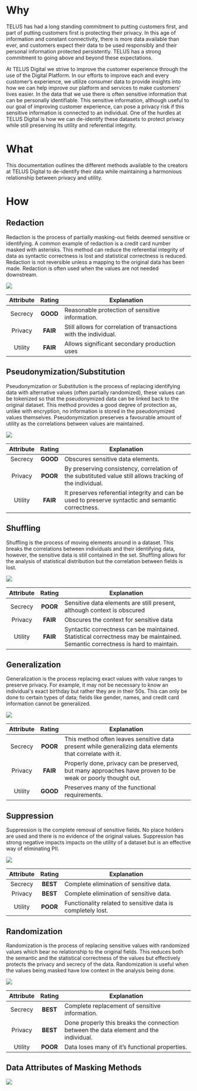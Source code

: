 ﻿# Why

TELUS has had a long standing commitment to putting customers first, and part of putting customers first is protecting their privacy. In this age of information and constant connectivity, there is more data available than ever, and customers expect their data to be used responsibly and their personal information protected persistently. TELUS has a strong commitment to going above and beyond these expectations.

  

At TELUS Digital we strive to improve the customer experience through the use of the Digital Platform. In our efforts to improve each and every customer’s experience, we utilize consumer data to provide insights into how we can help improve our platform and services to make customers’ lives easier. In the data that we use there is often sensitive information that can be personally identifiable. This sensitive information, although useful to our goal of improving customer experience, can pose a privacy risk if this sensitive information is connected to an individual. One of the hurdles at TELUS Digital is how we can de-identify these datasets to protect privacy while still preserving its utility and referential integrity.

# What

This documentation outlines the different methods available to the creators at TELUS Digital to de-identify their data while maintaining a harmonious relationship between privacy and utility.

# How


## Redaction

Redaction is the process of partially masking-out fields deemed sensitive or identifying. A common example of redaction is a credit card number masked with asterisks. This method can reduce the referential integrity of data as syntactic correctness is lost and statistical correctness is reduced. Redaction is not reversible unless a mapping to the original data has been made. Redaction is often used when the values are not needed downstream.

![](https://lh3.googleusercontent.com/t796jF-R2yT6GUBb4zqu4ieTpj29wbCOK4nfBusMsJQcbM3isX0NW0fPmLKWXA_YkrpyFmnRJGCM8unxq92zjCExRSGpdNiuT3qzrXwPjzYdNavec2JUZEVFh2JeBfdZ34i-ZFFzHwrO5jYqibODEzOXuB762lB7jfHEwq8jEpLBzE65z3Jv09UPBGIw0W-SpXFuTUYdcAcA5RZrwZXDQQUKbKRbEZmJ8YqnDLknrHVOO0Rbh1kB4WNBJYYaDCd_LX97lcdMFiL6H0JfKhWV3mwOIEcnzpB-3JW39oPNSmu2in7kGMsx0_WHD7ZlwnM2Fi5mUKzE2kWw2cdmJjIQMzon8-COEppAmn-J7G6ODW-8GtL_O9bx6590HvtsyEgEpALtLHaJBJpbvN697gq3KDnjSMIiTK2e28pXX29agr4eFBCkO5YJJJmRC6U_bXDa6NYmKmUtqAlgw4x_wLjRm2ceA_x2fdEueJ03Va4xc4JwZt3cbN1BO-stwryIwWQ1HdrP1oxLk8eh2wAQ3LoH9b8T4udC1Zyp1x1P9u-A0_JCyj_pj88hDAVIFPOjZnBtzJWm5HUlkUys2-Vzpu5oxWZJmcXL83R50esJkA=w1826-h176-no)

| Attribute | Rating | Explanation                                                       |
|:---------:|:------:|-------------------------------------------------------------------|
|  Secrecy  |  **GOOD**  | Reasonable protection of sensitive information.                   |
|  Privacy  |  **FAIR**  | Still allows for correlation of transactions with the individual. |
|  Utility  |  **FAIR**  | Allows significant secondary production uses                      |
## Pseudonymization/Substitution

Pseudonymization or Substitution is the process of replacing identifying data with alternative values (often partially randomized), these values can be tokenized so that the pseudonymized data can be linked back to the original dataset. This method provides a good degree of protection as, unlike with encryption, no information is stored in the pseudonymized values themselves. Pseudonymization preserves a favourable amount of utility as the correlations between values are maintained.

![](https://lh3.googleusercontent.com/xOdxL8J5rlQTvRazHB54Pg62aGL0HADl2qiywHPhISkmXaiNGtAjCyoXGSK3RQQl71WDaBw_MLAvsVFDDFuXXWnhl_4rKIngpqY9pPYdbFMjiLkYsXFMJDQczSNq3xvfF2HfbL7op7uhFGATE3hCletPogbVbmeRPEQIdY1rV_9Mrj6GELHiioGHRcT1zqqtn3ZvJeRMrU0J7peW0N5x6hIFqFu5-esRVf09c2yOvQzmLFNlRR7_VBCBqsRR6HmAQzUp-U9mJRzB3j_UQ7gVKYKS_s9snkqrBHSzDyKhU-VkkE-hwUw3Llq0AzEXa1nzbfduG-msVzNZeqg-fyYsASb7b0i9UlBoaI0H4vsRFpBJt7w0_eA0Mjtw4gN7j1kN0NAsn08WdqpX_5Dt56oj2dhyHXdFG0J380Nl7YMxKqbAGsUYz5_loF96VhJYkLbODbsVtjjrYwjenINKSfdqYJAou3sgl9E04S0imgg8nTtqu2JCztHNCUAfgbOs3bio1HHoYdSKg1onh8fMFrRGTpIKcL1fCJ4mcq1bG_LEb7bfpYNTq-BfyDgQcyjxgzalvoGVzSlQdlmew6KLU_9A8FTDnvXoVJGhtwJgXA=w2494-h1088-no)

| Attribute | Rating | Explanation                                                       |
|:---------:|:------:|-------------------------------------------------------------------|
|  Secrecy  |  **GOOD**  | Obscures sensitive data elements.                    |
|  Privacy  |  **POOR**  | By preserving consistency, correlation of the substituted value still allows tracking of the individual. |
|  Utility  |  **FAIR**  | It preserves referential integrity and can be used to preserve syntactic and semantic correctness.                      |
## Shuffling
Shuffling is the process of moving elements around in a dataset. This breaks the correlations between individuals and their identifying data, however, the sensitive data is still contained in the set. Shuffling allows for the analysis of statistical distribution but the correlation between fields is lost.

![](https://lh3.googleusercontent.com/6GMun8nEVb9SXesaetXnocRmRErxTFOuIXUv0v8RP7G_FqB972YcvUffd0EK5ZuCqzjYf_kNRrJ1fJLLNxW-QuqU8Ujhi9ELDzquR95RS7jVtMr_MIGNHH6ifoES1aD8_YQ_3t8sS_mmXnsoUW0SWOKQGlzIIfDwCPcZ-mV3d00NcqPbMXwR3Th66zer8RMKnDGmndiU9WzyU1bMqwBUF-7pWPzSyFuz9Jj3EX8i5dMI_y43ykRSBRDQt-r1r-GetOstpgqtjSixEnFVm9GThYnhJ69gftB2yV-BlTvN0CwBAQKTCsITEqU89zP5ST_qSyowDVIiy_gJM9yofXFld61TifXuOpGVxGUpUp8p0CZ2XnHW_cV1OBKrSXuSE8j64x2d7Nki6YGZzGE1ucRA2aKAlkWWHhO8TlFDagwY0AiP7x40g4Iv3KesrM64hOi1vl4SADa1JlX2UEJdOxaGw-3sDv_ujMnr53OyTJrkyX6FyiLK8NpUAKPHP5q5a8phdPui3tvi9WJNYcTQcz7OHFiUjK4NV-k1r2mu9SmdObVoQzXNV7JC9hXkAdQHVSbh3BL0XJG_oUZ0IpnhQuAp4U9CmjdkY-hZaSavyw=w2164-h1692-no)

| Attribute | Rating | Explanation                                                       |
|:---------:|:------:|-------------------------------------------------------------------|
|  Secrecy  |  **POOR**  | Sensitive data elements are still present, although context is obscured                   |
|  Privacy  |  **FAIR**  | Obscures the context for sensitive data |
|  Utility  |  **FAIR**  | Syntactic correctness can be maintained. Statistical correctness may be maintained. Semantic correctness is hard to maintain.                      |
## Generalization

Generalization is the process replacing exact values with value ranges to preserve privacy. For example, it may not be necessary to know an individual's exact birthday but rather they are in their 50s. This can only be done to certain types of data; fields like gender, names, and credit card information cannot be generalized.

![](https://lh3.googleusercontent.com/wLuzHK8NRsAodNQXzQEDTngSF6OZN54ikAUfkLr-u8eNo4dlcoW-lTVYDoqzuAb3pMFRUTEHkqTJ_KovBZOAAN-__r0PwnMt81JEtaKUJGjnqGLbbsmFDaoCZdJhWCNdOqMhtFKvi-c2m9KtdbHCgYbIZ71Xq7a-fakqnIzOwUxpjkoEMZRElsTocnndIrwhu_vOZWmrW7mXvddPZdU51Jl6fS8RdZGNIRaqe0Hl21VWxQ8FEPSIacOCax_-2HazjN9BtBuF4aXKTeK6MNCOVdL0yxsHPzeuFFNfoAiC1YqjzWjHcEX6_x6RL_OXTCJleVg0a1J2U-mTZ-f9kuuxueJ1_37SxrGCv9HmpmV-pomGUGmZjyRfcCH5SfxcTjla07app0D_HprKJYzusajxIw_WEQiT2L6Z_9VB7SWQhk87HTlsnXbOqqRrbM2U7Z-JmmD_89HJJBV-f4zVb9eE_ywoDsWVvcb4al0qMHt4j6UYCIIZusLM3SZ4dLPt8Wx9-zRZ3AEPjd0ivhJ5PwGi5f-Bup83x3XlE-Lbau9114oLVcxWap2kK2yPp_Pg0ubRNmKLCIe9wX4iAYt84yildioWniYwiCM3cNiqCQ=w2092-h334-no)

| Attribute | Rating | Explanation                                                       |
|:---------:|:------:|-------------------------------------------------------------------|
|  Secrecy  |  **POOR**  | This method often leaves sensitive data present while generalizing data elements that correlate with it.                   |
|  Privacy  |  **FAIR**  | Properly done, privacy can be preserved, but many approaches have proven to be weak or poorly thought out. |
|  Utility  |  **GOOD**  | Preserves many of the functional requirements.                      |

## Suppression

Suppression is the complete removal of sensitive fields. No place holders are used and there is no evidence of the original values. Suppression has strong negative impacts impacts on the utility of a dataset but is an effective way of eliminating PII.

![](https://lh3.googleusercontent.com/7VMIHNQeRSFJANnmGsSvaQkXpD2SaQTgM5ff-ltoeiXfGHx-LVLPiKV00t-QhBA8jDufCOecsL35HJSAahBnP9BWQEEACBQBpj44q-0vMe2lNDkjWoiKRIad0YwJHwhB_QW28N4PY9wqsA4A9R2e2yk1zr1P4o0Pv12w_bHRRClycGcJIToWFOJ4vhuvzn5tByNPlc0yWHOF7Q0Qp24e-RUDKB0Zu1LCXPC_HqLOncomoZjQHtdVJ1w2e7OjNQ-Enq8p9UKUDLMzwi0wwbnGRwE3goMUft5o_qpau3M_gUIfkdBil1-SSchP7cq-zMqlSt3W1gN6Jp1bV_T-5VDGHGleEdiO9QvGix_FEpVNU8EdWzkkIxapyE89cAEzV1XlM4V7Tmv8nz9I1Mk5lgfEpTUp63ZBsmlW_V1Hdy7BJ2fxDw9d3KZ426PIWD4JEtMo5q96fv2vuDavN8x9d6SLgmunbdAHmbZu1lHP7RjFDXYZxGhOU6uBGyWSCGxuzdnnOyGReGuCBpehOKHUcNk5Cl5mBpct203VFlt6u6doKE2z--DWOLLHF1ooVLJ0wOoOn3jAQKXVYCsZjOSTgF-fnXBGh0siT4AZTePxMw=w2142-h610-no)

| Attribute | Rating | Explanation                                                       |
|:---------:|:------:|-------------------------------------------------------------------|
|  Secrecy  |  **BEST**  | Complete elimination of sensitive data.                   |
|  Privacy  |  **BEST**  | Complete elimination of sensitive data. |
|  Utility  |  **POOR**  | Functionality related to sensitive data is completely lost.                      |

## Randomization

Randomization is the process of replacing sensitive values with randomized values which bear no relationship to the original fields. This reduces both the semantic and the statistical correctness of the values but effectively protects the privacy and secrecy of the data. Randomization is useful when the values being masked have low context in the analysis being done.

![](https://lh3.googleusercontent.com/1mpvxmVCIZU8Uxuj2SAMSeiq_BX0nf8pk369OYlp6xxVjL8rfQumbrd-r4iBJpF9xsEwniqfwGyLLfd9DgmVzFZu0tdQ2afK_yrPvxbaIlQdBr1pfgWhYUuBq1oiC5G4XXTjb30m4KdHOah6qRloz3kie2QzBSVOpTvSU2eHg_6OUYCijerXGYg_B8h_2wwlI504NGVhbebC2ZJVnMF7UrfLREiUfG4UfXJxkc33gveR55zIADhfLP5NX2OWUycMCI2XfbuJSjSpZ1pcAjUNXay3Jqrd1-oGm76hL53Z0C6RjNIlIjIqDbvyagsaQI4AnwDALRVl_Sy6ij-moyBviAvWle9jAFSZXfzrVtNw7lBnQ_SLWDb4-iYPRv4ZwlohziQ6cr-0m7RcITaC2x353sFsIAHLrtcNroMT1vp2xuALKYHrjTQA4DusN_1uVlTcYmZ9gHCFnjTD7c2mldKF1sOXs6_CISscw0DxEOz1Zpq36AZfKO-kw3-t_nKE0p-6Sm-glMQwSJFRxwuY7c_sRPGbwDTovz5RdvUr8usCCaPE3l-XqKl-8VEhl7xjYulFtv7naL65S2kFAmV6zDJYFjbpC7IKFw1jjRkUqw=w1822-h174-no)

| Attribute | Rating | Explanation                                                       |
|:---------:|:------:|-------------------------------------------------------------------|
|  Secrecy  |  **BEST**  | Complete replacement of sensitive information.                   |
|  Privacy  |  **BEST**  | Done properly this breaks the connection between the data element and the individual. |
|  Utility  |  **POOR**  | Data loses many of it’s functional properties.                      |


## Data Attributes of Masking Methods
![](https://lh3.googleusercontent.com/pHbN0ssr7sVLL42ES-obVx5lDi0-vS1s19acvsNWSVdp8gqJa8PyqLIWKuEr42hZwNVBxCqMgI_jYd6c3u2iL9NxItdPhd0Yke3eXBecQD7tNVh1JzRLEvbJEdKie5MM0JpvAWAGhlKNms-DmOUoCu8zcJDBmN4Hvk5AaNoI0L9ZdbXSzyruozuN54pG6x6ND1lUWKHMaqyyXyhVIeyhhb0G3Q9nwycbTR7hrgVtYQ-9Vo419V1_DTnzzckaVcSto4K7DiGljhNJfcnSO0XOpWrTv3-V_RjWRhgFj1aMmvvaLg7bjkgDsyR8g-a60rAgkVPRUB4cQSJ6nB1GUE-VzaLg_SlBj5XOP9FpMTQQT29rcl60Fj9gWN2ofy-m48fyXuk9fEbJxcbQmcj66kQJMQQQ6HZyaMYFGb4va6nz9fLN_LSNfMwHOR4xnEwq9zXHV8PvEtNfK0hboOT_-yn65lAW-WKwH7kv9n2Ia8bnYiavb5ksajkHiRa_taJxRs66QyFj6trDrC0ZdldJgtLLHpnFJnZQO-9S_UOp81XGrxKCa9noMriI_pVgdCAJL3PJKO4X4WoFWKdC7xDs3RV20L0VtjJTdlyNgXRLxg=w2638-h888-no)



